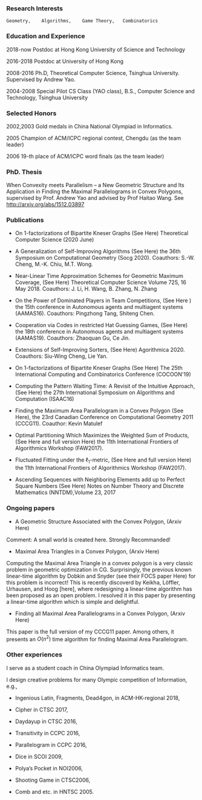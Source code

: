 
### Research Interests
    Geometry,    Algorithms,    Game Theory,   Combinatorics

### Education and Experience

2018-now            Postdoc at Hong Kong University of Science and Technology

2016-2018          Postdoc at University of Hong Kong

2008-2016          Ph.D, Theoretical Computer Science, Tsinghua University.  Supervised by Andrew Yao.

2004-2008          Special Pilot CS Class (YAO class), B.S., Computer Science and Technology, Tsinghua University

### Selected Honors

2002,2003         Gold medals in China National Olympiad in Informatics.

2005                   Champion of ACM/ICPC regional contest, Chengdu (as the team leader)

2006                   19-th place of ACM/ICPC word finals (as the team leader)

### PhD. Thesis
When Convexity meets Parallelism – a New Geometric Structure and Its Application in Finding the Maximal Parallelograms in Convex Polygons,
supervised by Prof. Andrew Yao and advised by Prof Haitao Wang.
See http://arxiv.org/abs/1512.03897

### Publications

- On 1-factorizations of Bipartite Kneser Graphs  (See Here)
Theoretical Computer Science (2020 June)

- A Generalization of Self-Improving Algorithms (See Here)
  the 36th Symposium on Computational Geometry (Socg 2020). Coauthors: S.-W. Cheng, M.-K. Chiu, M.T. Wong. 

- Near-Linear Time Approximation Schemes for Geometric Maximum Coverage, (See Here)
Theoretical Computer Science  Volume 725, 16 May 2018. Coauthors: J. Li, H. Wang, B. Zhang, N. Zhang

- On the Power of Dominated Players in Team Competitions, (See Here )
  the 15th conference in Autonomous agents and multiagent systems (AAMAS16). Coauthors: Pingzhong Tang, Shiteng Chen.

- Cooperation via Codes in restricted Hat Guessing Games, (See Here)
  the 18th conference in Autonomous agents and multiagent systems (AAMAS19). Coauthors: Zhaoquan Gu, Ce Jin.

- Extensions of Self-Improving Sorters, (See Here)
  Agorithmica 2020.  Coauthors: Siu-Wing Cheng, Lie Yan. 

- On 1-factorizations of Bipartite Kneser Graphs  (See Here)
 The 25th International Computing and Combinatorics Conference (COCOON'19)

- Computing the Pattern Waiting Time: A Revisit of the Intuitive Approach, (See Here)
  the 27th International Symposium on Algorithms and Computation (ISAAC16)

- Finding the Maximum Area Parallelogram in a Convex Polygon (See Here),
  the 23rd Canadian Conference on Computational Geometry 2011 (CCCG11). Coauthor: Kevin Matulef

- Optimal Partitioning Which Maximizes the Weighted Sum of Products, (See Here and full version Here)
  the 11th  International Frontiers of Algorithmics Workshop (FAW2017).

- Fluctuated Fitting under the $\ell_1$-metric, (See Here and full version Here)
  the 11th  International Frontiers of Algorithmics Workshop (FAW2017).

- Ascending Sequences with Neighboring Elements add up to Perfect Square Numbers  (See Here)
  Notes on Number Theory and Discrete Mathematics (NNTDM),Volume 23, 2017
  
### Ongoing papers

- A Geometric Structure Associated with the Convex Polygon,  (Arxiv Here)

Comment: A small world is created here. Strongly Recommanded!

- Maximal Area Triangles in a Convex Polygon, (Arxiv Here)

Computing the Maximal Area Triangle in a convex polygon is a very classic problem in geometric optimization in CG. Surprisingly, the previous known linear-time algorithm by Dobkin and Snyder (see their FOCS paper Here) for this problem is incorrect! This is recently discoverd by Keikha, Löffler, Urhausen, and Hoog [here], where redesigning a linear-time algorithm has been proposed as an open problem. I resolved it in this paper by presenting a linear-time algorithm which is simple and delightful.

- Finding all Maximal Area Parallelograms in a Convex Polygon,  (Arxiv Here)

This paper is the full version of my CCCG11 paper.
Among others, it presents an $O(n^2)$ time algorithm for finding Maximal Area Parallelogram.

### Other experiences

I serve as a student coach in China Olympiad Informatics team. 

I design creative problems for many Olympic competition of Information, e.g.,

- Ingenious Latin, Fragments, Dead4gon,          in   ACM-HK-regional 2018,

- Cipher            in CTSC 2017,           

- Daydayup          in CTSC 2016,           

- Transitivity      in CCPC 2016,

- Parallelogram     in CCPC 2016,

- Dice              in SCOI 2009,           

- Polya’s Pocket    in NOI2006,

- Shooting Game     in CTSC2006,            

- Comb and etc.     in HNTSC 2005.
                          
